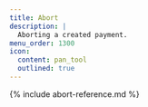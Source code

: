 ```yaml
---
title: Abort
description: |
  Aborting a created payment.
menu_order: 1300
icon:
  content: pan_tool
  outlined: true
---
```


{% include abort-reference.md %}
